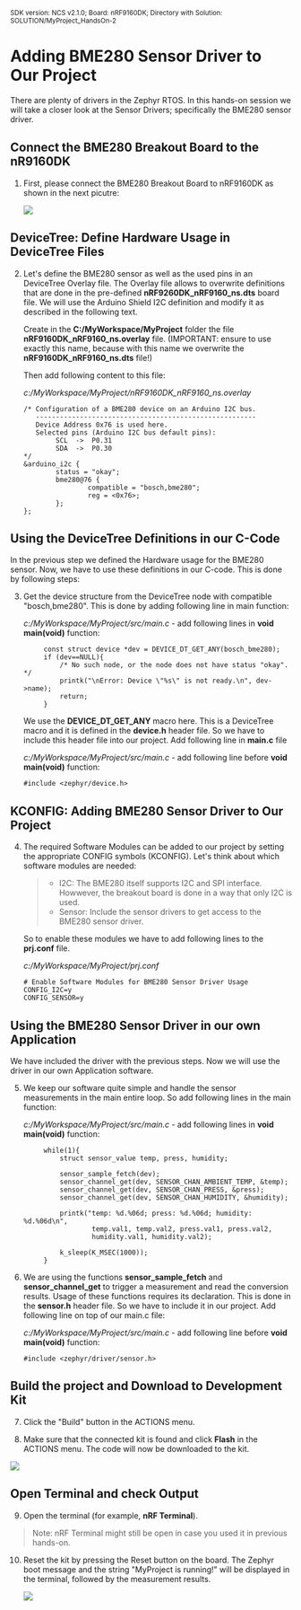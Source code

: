 <sup>SDK version: NCS v2.1.0; Board: nRF9160DK; Directory with Solution: SOLUTION/MyProject_HandsOn-2</sup>

# Adding BME280 Sensor Driver to Our Project

There are plenty of drivers in the Zephyr RTOS. In this hands-on session we will take a closer look at the Sensor Drivers; specifically the BME280 sensor driver.

## Connect the BME280 Breakout Board to the nR9160DK

1) First, please connect the BME280 Breakout Board to nRF9160DK as shown in the next picutre:

    ![](images/HO2_BME280Board.jpg)


## DeviceTree: Define Hardware Usage in DeviceTree Files

2) Let's define the BME280 sensor as well as the used pins in an DeviceTree Overlay file. The Overlay file allows to overwrite definitions that are done in the pre-defined __nRF9260DK_nRF9160_ns.dts__ board file. We will use the Arduino Shield I2C definition and modify it as described in the following text. 
 
    Create in the __C:/MyWorkspace/MyProject__ folder the file __nRF9160DK_nRF9160_ns.overlay__ file. (IMPORTANT: ensure to use exactly this name, because with this name we overwrite the __nRF9160DK_nRF9160_ns.dts__ file!)

    Then add following content to this file:

    _c:/MyWorkspace/MyProject/nRF9160DK_nRF9160_ns.overlay_
    
       /* Configuration of a BME280 device on an Arduino I2C bus.
          -------------------------------------------------------
          Device Address 0x76 is used here. 
          Selected pins (Arduino I2C bus default pins):
               SCL  ->  P0.31
               SDA  ->  P0.30
       */    
       &arduino_i2c {
               status = "okay";
               bme280@76 {
                       compatible = "bosch,bme280";
                       reg = <0x76>;
               };
       };


## Using the DeviceTree Definitions in our C-Code
In the previous step we defined the Hardware usage for the BME280 sensor. Now, we have to use these definitions in our C-code. This is done by following steps:

3) Get the device structure from the DeviceTree node with compatible "bosch,bme280". This is done by adding following line in main function:

    _c:/MyWorkspace/MyProject/src/main.c_ - add following lines in __void main(void)__ function:
    
            const struct device *dev = DEVICE_DT_GET_ANY(bosch_bme280);
            if (dev==NULL){
                /* No such node, or the node does not have status "okay". */
                printk("\nError: Device \"%s\" is not ready.\n", dev->name);
                return;
            }

    We use the __DEVICE_DT_GET_ANY__ macro here. This is a DeviceTree macro and it is defined in the __device.h__ header file. So we have to include this header file into our project. Add following line in __main.c__ file

    _c:/MyWorkspace/MyProject/src/main.c_ - add following line before __void main(void)__ function:
    
       #include <zephyr/device.h>

## KCONFIG: Adding BME280 Sensor Driver to Our Project

4) The required Software Modules can be added to our project by setting the appropriate CONFIG symbols (KCONFIG). Let's think about which software modules are needed:
    > - I2C: The BME280 itself supports I2C and SPI interface. Howwever, the breakout board is done in a way that only I2C is used. 
    > - Sensor: Include the sensor drivers to get access to the BME280 sensor driver. 

   So to enable these modules we have to add following lines to the __prj.conf__ file.
    
   _c:/MyWorkspace/MyProject/prj.conf_
    
       # Enable Software Modules for BME280 Sensor Driver Usage
       CONFIG_I2C=y
       CONFIG_SENSOR=y
    
## Using the BME280 Sensor Driver in our own Application
We have included the driver with the previous steps. Now we will use the driver in our own Application software. 

5) We keep our software quite simple and handle the sensor measurements in the main entire loop. So add following lines in the main function:

    _c:/MyWorkspace/MyProject/src/main.c_ - add following lines in __void main(void)__ function:
    
            while(1){
                struct sensor_value temp, press, humidity;
            
                sensor_sample_fetch(dev);
                sensor_channel_get(dev, SENSOR_CHAN_AMBIENT_TEMP, &temp);
                sensor_channel_get(dev, SENSOR_CHAN_PRESS, &press);
                sensor_channel_get(dev, SENSOR_CHAN_HUMIDITY, &humidity);
                
                printk("temp: %d.%06d; press: %d.%06d; humidity: %d.%06d\n",
                        temp.val1, temp.val2, press.val1, press.val2,
                        humidity.val1, humidity.val2);

                k_sleep(K_MSEC(1000));                
            }

6) We are using the functions __sensor_sample_fetch__ and __sensor_channel_get__ to trigger a measurement and read the conversion results. Usage of these functions requires its declaration. This is done in the __sensor.h__ header file. So we have to include it in our project. Add following line on top of our main.c file:

    _c:/MyWorkspace/MyProject/src/main.c_ - add following line before __void main(void)__ function:
    
       #include <zephyr/driver/sensor.h>




## Build the project and Download to Development Kit

7) Click the "Build" button in the ACTIONS menu. 

8) Make sure that the connected kit is found and click __Flash__ in the ACTIONS menu. The code will now be downloaded to the kit. 

![](images/HO2_BuildFlash.jpg)

## Open Terminal and check Output

9) Open the terminal (for example, __nRF Terminal__).

> Note: nRF Terminal might still be open in case you used it in previous hands-on.  
    
10) Reset the kit by pressing the Reset button on the board. The Zephyr boot message and the string "MyProject is running!" will be displayed in the terminal, followed by the measurement results. 

    ![](images/HO2_NrfTerminal.jpg)


